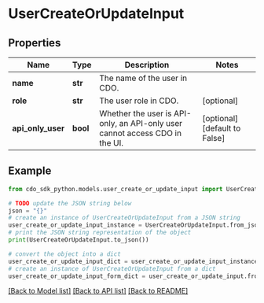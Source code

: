# UserCreateOrUpdateInput


## Properties

Name | Type | Description | Notes
------------ | ------------- | ------------- | -------------
**name** | **str** | The name of the user in CDO. | 
**role** | **str** | The user role in CDO. | [optional] 
**api_only_user** | **bool** | Whether the user is API-only, an API-only user cannot access CDO in the UI. | [optional] [default to False]

## Example

```python
from cdo_sdk_python.models.user_create_or_update_input import UserCreateOrUpdateInput

# TODO update the JSON string below
json = "{}"
# create an instance of UserCreateOrUpdateInput from a JSON string
user_create_or_update_input_instance = UserCreateOrUpdateInput.from_json(json)
# print the JSON string representation of the object
print(UserCreateOrUpdateInput.to_json())

# convert the object into a dict
user_create_or_update_input_dict = user_create_or_update_input_instance.to_dict()
# create an instance of UserCreateOrUpdateInput from a dict
user_create_or_update_input_form_dict = user_create_or_update_input.from_dict(user_create_or_update_input_dict)
```
[[Back to Model list]](../README.md#documentation-for-models) [[Back to API list]](../README.md#documentation-for-api-endpoints) [[Back to README]](../README.md)


